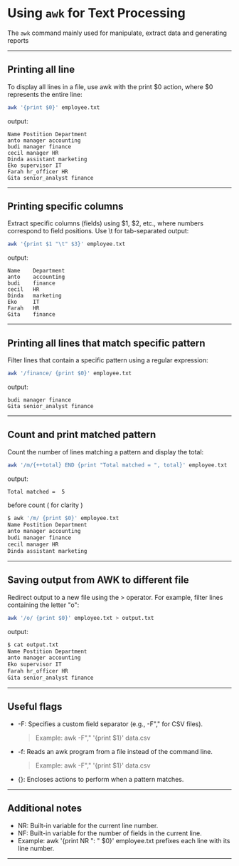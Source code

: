 # Using `awk` for Text Processing

The `awk` command mainly used for manipulate, extract data and generating reports

---

## Printing all line

To display all lines in a file, use awk with the print $0 action, where $0 represents the entire line:

```bash
awk '{print $0}' employee.txt
```
output:
```
Name Postition Department
anto manager accounting
budi manager finance
cecil manager HR
Dinda assistant marketing
Eko supervisor IT
Farah hr_officer HR
Gita senior_analyst finance
```

---

## Printing specific columns

Extract specific columns (fields) using $1, $2, etc., where numbers correspond to field positions. Use \t for tab-separated output:

```bash
awk '{print $1 "\t" $3}' employee.txt
```

output:
```
Name    Department
anto    accounting
budi    finance
cecil   HR
Dinda   marketing
Eko     IT
Farah   HR
Gita    finance
```

---

## Printing all lines that match specific pattern

Filter lines that contain a specific pattern using a regular expression:

```bash
awk '/finance/ {print $0}' employee.txt
```
output:
```
budi manager finance
Gita senior_analyst finance
```

---

## Count and print matched pattern

Count the number of lines matching a pattern and display the total:

```bash
awk '/m/{++total} END {print "Total matched = ", total}' employee.txt
```

output:
```
Total matched =  5
```

before count ( for clarity )
```bash
$ awk '/m/ {print $0}' employee.txt
Name Postition Department
anto manager accounting
budi manager finance
cecil manager HR
Dinda assistant marketing
```

---

## Saving output from AWK to different file

Redirect output to a new file using the > operator. For example, filter lines containing the letter "o":

```bash
awk '/o/ {print $0}' employee.txt > output.txt
```

output:
```bash
$ cat output.txt
Name Postition Department
anto manager accounting
Eko supervisor IT
Farah hr_officer HR
Gita senior_analyst finance
```

---

## Useful flags
- -F: Specifies a custom field separator (e.g., -F"," for CSV files).
    >Example: awk -F"," '{print $1}' data.csv
- -f: Reads an awk program from a file instead of the command line.
    >Example: awk -F"," '{print $1}' data.csv
- {}: Encloses actions to perform when a pattern matches.

---

## Additional notes
- NR: Built-in variable for the current line number.
- NF: Built-in variable for the number of fields in the current line.
- Example: awk '{print NR ": " $0}' employee.txt prefixes each line with its line number.
---